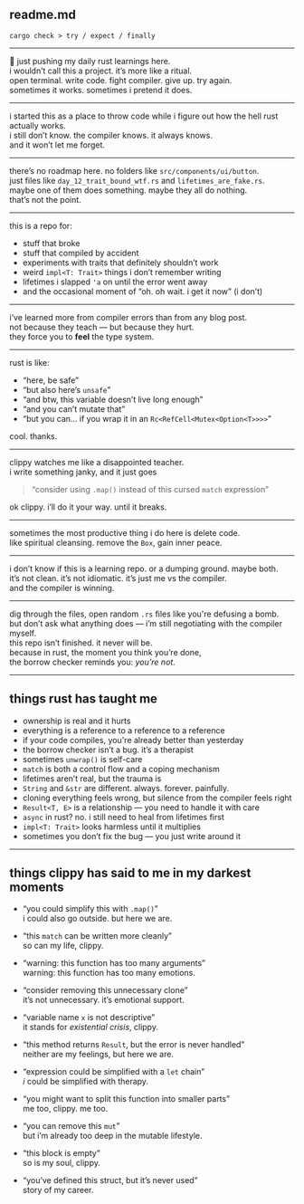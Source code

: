 ## readme.md

`cargo check > try / expect / finally`

---

🦀 just pushing my daily rust learnings here.
<br>
i wouldn’t call this a project. it’s more like a ritual.
<br>
open terminal. write code. fight compiler. give up. try again.
<br>
sometimes it works. sometimes i pretend it does.

---

i started this as a place to throw code while i figure out how the hell rust actually works.
<br>
i still don’t know. the compiler knows. it always knows.
<br>
and it won’t let me forget.

---

there’s no roadmap here. no folders like `src/components/ui/button`.
<br>
just files like `day_12_trait_bound_wtf.rs` and `lifetimes_are_fake.rs`.
<br>
maybe one of them does something. maybe they all do nothing.
<br>
that’s not the point.

---

this is a repo for:

- stuff that broke
- stuff that compiled by accident
- experiments with traits that definitely shouldn’t work
- weird `impl<T: Trait>` things i don’t remember writing
- lifetimes i slapped `'a` on until the error went away
- and the occasional moment of “oh. oh wait. i get it now” (i don’t)

---

i’ve learned more from compiler errors than from any blog post.
<br>
not because they teach — but because they hurt.
<br>
they force you to **feel** the type system.

---

rust is like:
- “here, be safe”
- “but also here’s `unsafe`”
- “and btw, this variable doesn’t live long enough”
- “and you can’t mutate that”
- “but you can... if you wrap it in an `Rc<RefCell<Mutex<Option<T>>>>`”

cool. thanks.

---

clippy watches me like a disappointed teacher.
<br>
i write something janky, and it just goes

> “consider using `.map()` instead of this cursed `match` expression”

ok clippy. i’ll do it your way. until it breaks.

---

sometimes the most productive thing i do here is delete code.
<br>
like spiritual cleansing. remove the `Box`, gain inner peace.

---

i don’t know if this is a learning repo. or a dumping ground.
maybe both.
<br>
it’s not clean. it’s not idiomatic. it’s just me vs the compiler.
<br>
and the compiler is winning.

---

dig through the files, open random `.rs` files like you're defusing a bomb.
<br>
but don’t ask what anything does — i’m still negotiating with the compiler myself.
<br>
this repo isn’t finished. it never will be.
<br>
because in rust, the moment you think you’re done,
<br>
the borrow checker reminds you: *you’re not.*

---

## things rust has taught me

- ownership is real and it hurts
- everything is a reference to a reference to a reference
- if your code compiles, you're already better than yesterday
- the borrow checker isn’t a bug. it’s a therapist
- sometimes `unwrap()` is self-care
- `match` is both a control flow and a coping mechanism
- lifetimes aren’t real, but the trauma is
- `String` and `&str` are different. always. forever. painfully.
- cloning everything feels wrong, but silence from the compiler feels right
- `Result<T, E>` is a relationship — you need to handle it with care
- `async` in rust? no. i still need to heal from lifetimes first
- `impl<T: Trait>` looks harmless until it multiplies
- sometimes you don’t fix the bug — you just write around it

---

## things clippy has said to me in my darkest moments

- “you could simplify this with `.map()`”<br>
  i could also go outside. but here we are.<br>

- “this `match` can be written more cleanly”<br>
  so can my life, clippy.<br>

- “warning: this function has too many arguments”<br>
  warning: this function has too many emotions.<br>

- “consider removing this unnecessary clone”<br>
  it’s not unnecessary. it’s emotional support.<br>

- “variable name `x` is not descriptive”<br>
  it stands for *existential crisis*, clippy.<br>

- “this method returns `Result`, but the error is never handled”<br>
  neither are my feelings, but here we are.<br>

- “expression could be simplified with a `let` chain”<br>
  *i* could be simplified with therapy.<br>

- “you might want to split this function into smaller parts”<br>
  me too, clippy. me too.<br>

- “you can remove this `mut`”<br>
  but i’m already too deep in the mutable lifestyle.<br>

- “this block is empty”<br>
  so is my soul, clippy.<br>

- “you’ve defined this struct, but it’s never used”<br>
  story of my career.<br>
